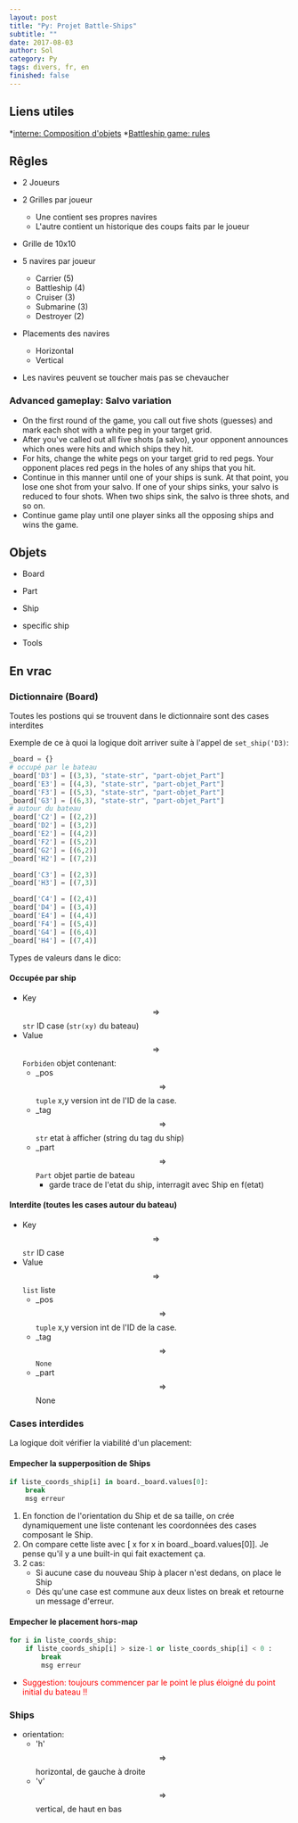 ```yaml
---
layout: post
title: "Py: Projet Battle-Ships"
subtitle: ""
date: 2017-08-03
author: Sol
category: Py
tags: divers, fr, en
finished: false
---
```


## Liens utiles

*[interne: Composition d'objets](/prog/composition-aggregation.html)
*[Battleship game: rules](https://www.thespruce.com/the-basic-rules-of-battleship-411069)

## Rêgles

* 2 Joueurs
* 2 Grilles par joueur
    * Une contient ses propres navires
    * L'autre contient un historique des coups faits par le joueur
* Grille de 10x10
* 5 navires par joueur
    * Carrier (5)
    * Battleship (4)
    * Cruiser (3)
    * Submarine (3)
    * Destroyer (2)


* Placements des navires
    * Horizontal
    * Vertical
* Les navires peuvent se toucher mais pas se chevaucher

### Advanced gameplay: Salvo variation

* On the first round of the game, you call out five shots (guesses) and mark each shot with a white peg in your target grid.
* After you've called out all five shots (a salvo), your opponent announces which ones were hits and which ships they hit.
* For hits, change the white pegs on your target grid to red pegs. Your opponent places red pegs in the holes of any ships that you hit.
* Continue in this manner until one of your ships is sunk. At that point, you lose one shot from your salvo. If one of your ships sinks, your salvo is reduced to four shots. When two ships sink, the salvo is three shots, and so on.
* Continue game play until one player sinks all the opposing ships and wins the game.


## Objets

* Board

* Part
* Ship
* specific ship

* Tools


## En vrac



### Dictionnaire (Board)

Toutes les postions qui se trouvent dans le dictionnaire sont des cases interdites

Exemple de ce à quoi la logique doit arriver suite à l'appel de `set_ship('D3)`:

```python
_board = {}
# occupé par le bateau
_board['D3'] = [(3,3), "state-str", "part-objet_Part"] 
_board['E3'] = [(4,3), "state-str", "part-objet_Part"] 
_board['F3'] = [(5,3), "state-str", "part-objet_Part"] 
_board['G3'] = [(6,3), "state-str", "part-objet_Part"]
# autour du bateau
_board['C2'] = [(2,2)]
_board['D2'] = [(3,2)] 
_board['E2'] = [(4,2)] 
_board['F2'] = [(5,2)] 
_board['G2'] = [(6,2)]
_board['H2'] = [(7,2)]

_board['C3'] = [(2,3)]
_board['H3'] = [(7,3)]

_board['C4'] = [(2,4)]
_board['D4'] = [(3,4)] 
_board['E4'] = [(4,4)] 
_board['F4'] = [(5,4)] 
_board['G4'] = [(6,4)]
_board['H4'] = [(7,4)]

```

Types de valeurs dans le dico:

#### Occupée par ship

* Key $$ \Rightarrow $$  `str` ID case (`str(xy)` du bateau)
* Value $$ \Rightarrow $$  `Forbiden` objet contenant:
    * _pos $$ \Rightarrow $$ `tuple` x,y version int de l'ID de la case.
    * _tag $$ \Rightarrow $$ `str` etat à afficher (string du tag du ship)
    * _part $$ \Rightarrow $$ `Part` objet partie de bateau 
        * garde trace de l'etat du ship, interragit avec Ship en f(etat)

#### Interdite (toutes les cases autour du bateau)

* Key $$ \Rightarrow $$  `str` ID case
* Value $$ \Rightarrow $$  `list` liste
    * _pos $$ \Rightarrow $$ `tuple` x,y version int de l'ID de la case.
    * _tag $$ \Rightarrow $$ `None`
    * _part $$ \Rightarrow $$ None


### Cases interdides

La logique doit vérifier la viabilité d'un placement:

#### Empecher la supperposition de Ships

```python
if liste_coords_ship[i] in board._board.values[0]:
    break
    msg erreur
```

 1. En fonction de l'orientation du Ship et de sa taille, on crée dynamiquement une liste contenant les coordonnées des cases composant le Ship.
 2. On compare cette liste avec [ x for x in board._board.values[0]]. Je pense qu'il y a une built-in qui fait exactement ça.
 3. 2 cas:
    * Si aucune case du nouveau Ship à placer n'est dedans, on place le Ship
    * Dés qu'une case est commune aux deux listes on break et retourne un message d'erreur.

#### Empecher le placement hors-map

```python
for i in liste_coords_ship:
    if liste_coords_ship[i] > size-1 or liste_coords_ship[i] < 0 :
        break
        msg erreur
```

* <span style="color:red">Suggestion: toujours commencer par le point le plus éloigné du point initial du bateau !!  </span>



### Ships

* orientation:
    * 'h' $$ \Rightarrow $$ horizontal, de gauche à droite
    * 'v' $$ \Rightarrow $$ vertical, de haut en bas